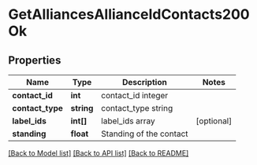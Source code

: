 # GetAlliancesAllianceIdContacts200Ok

## Properties
Name | Type | Description | Notes
------------ | ------------- | ------------- | -------------
**contact_id** | **int** | contact_id integer | 
**contact_type** | **string** | contact_type string | 
**label_ids** | **int[]** | label_ids array | [optional] 
**standing** | **float** | Standing of the contact | 

[[Back to Model list]](../README.md#documentation-for-models) [[Back to API list]](../README.md#documentation-for-api-endpoints) [[Back to README]](../README.md)


